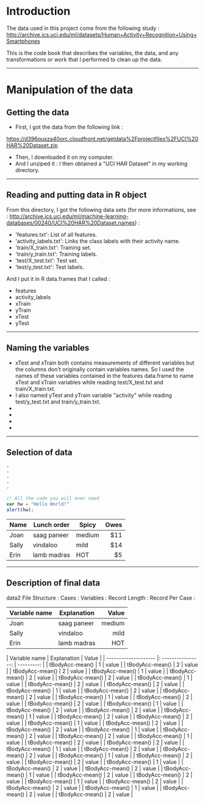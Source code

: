 # Introduction

The data used in this project come from the following study :
http://archive.ics.uci.edu/ml/datasets/Human+Activity+Recognition+Using+Smartphones

This is the code book that describes the variables, the data, and any transformations or work that I performed to clean up the data.

-----------------------------------------------------------

# Manipulation of the data

## Getting the data

* First, I got the data from the following link :

https://d396qusza40orc.cloudfront.net/getdata%2Fprojectfiles%2FUCI%20HAR%20Dataset.zip

* Then, I downloaded it on my computer.
* And I unziped it : I then obtained a "UCI HAR Dataset" in my working directory.

-----------------------------------------------------------

## Reading and putting data in R object

From this directory, I got the following data sets (for more informations, see : http://archive.ics.uci.edu/ml/machine-learning-databases/00240/UCI%20HAR%20Dataset.names) :
* 'features.txt': List of all features.
* 'activity_labels.txt': Links the class labels with their activity name.
* 'train/X_train.txt': Training set.
* 'train/y_train.txt': Training labels.
* 'test/X_test.txt': Test set.
* 'test/y_test.txt': Test labels.

And I put it in R data.frames that I called :
* features 
* activity_labels 
* xTrain
* yTrain
* xTest
* yTest 

-----------------------------------------------------------

## Naming the **variables**

* xTest and xTrain both contains measurements of different variables but the columns don't originally contain variables names. So I used the names of these variables contained in the
features data.frame to name xTest and xTrain variables while reading test/X_test.txt and train/X_train.txt.
* I also named yTest and yTrain variable "activity" while reading test/y_test.txt and train/y_train.txt.
*
*
*
*

-----------------------------------------------------------

## Selection of data
    -
    -
    -
    -
    -

```javascript
// All the code you will ever need
var hw = "Hello World!"
alert(hw);
```
Name | Lunch order | Spicy      | Owes
------- | ---------------- | ---------- | ---------:
Joan  | saag paneer | medium | $11
Sally  | vindaloo        | mild       | $14
Erin   | lamb madras | HOT      | $5

-----------------------------------------------------------

## Description of final data

data2
File Structure :
Cases :
Variables :
Record Length :
Record Per Case : 

Variable name| Explanation     | Value 
------- | ---------------- | ----------:
Joan  | saag paneer | medium 
Sally  | vindaloo        | mild       
Erin   | lamb madras | HOT      

| Variable name        |     Explanation    |      Value |
| -------------------- |: ----------------: | ---------: |
| tBodyAcc-mean()      |        1           |      value |
| tBodyAcc-mean()      |        2           |      value |
| tBodyAcc-mean()      |        2           |      value |
| tBodyAcc-mean()      |        1           |      value |
| tBodyAcc-mean()      |        2           |      value |
| tBodyAcc-mean()      |        2           |      value |
| tBodyAcc-mean()      |        1           |      value |
| tBodyAcc-mean()      |        2           |      value |
| tBodyAcc-mean()      |        2           |      value |
| tBodyAcc-mean()      |        1           |      value |
| tBodyAcc-mean()      |        2           |      value |
| tBodyAcc-mean()      |        2           |      value |
| tBodyAcc-mean()      |        1           |      value |
| tBodyAcc-mean()      |        2           |      value |
| tBodyAcc-mean()      |        2           |      value |
| tBodyAcc-mean()      |        1           |      value |
| tBodyAcc-mean()      |        2           |      value |
| tBodyAcc-mean()      |        2           |      value |
| tBodyAcc-mean()      |        1           |      value |
| tBodyAcc-mean()      |        2           |      value |
| tBodyAcc-mean()      |        2           |      value |
| tBodyAcc-mean()      |        1           |      value |
| tBodyAcc-mean()      |        2           |      value |
| tBodyAcc-mean()      |        2           |      value |
| tBodyAcc-mean()      |        1           |      value |
| tBodyAcc-mean()      |        2           |      value |
| tBodyAcc-mean()      |        2           |      value |
| tBodyAcc-mean()      |        1           |      value |
| tBodyAcc-mean()      |        2           |      value |
| tBodyAcc-mean()      |        2           |      value |
| tBodyAcc-mean()      |        1           |      value |
| tBodyAcc-mean()      |        2           |      value |
| tBodyAcc-mean()      |        2           |      value |
| tBodyAcc-mean()      |        1           |      value |
| tBodyAcc-mean()      |        2           |      value |
| tBodyAcc-mean()      |        2           |      value |
| tBodyAcc-mean()      |        1           |      value |
| tBodyAcc-mean()      |        2           |      value |
| tBodyAcc-mean()      |        2           |      value |
| tBodyAcc-mean()      |        1           |      value |
| tBodyAcc-mean()      |        2           |      value |
| tBodyAcc-mean()      |        2           |      value |
| tBodyAcc-mean()      |        1           |      value |
| tBodyAcc-mean()      |        2           |      value |
| tBodyAcc-mean()      |        2           |      value |
| tBodyAcc-mean()      |        1           |      value |
| tBodyAcc-mean()      |        2           |      value |
| tBodyAcc-mean()      |        2           |      value |





